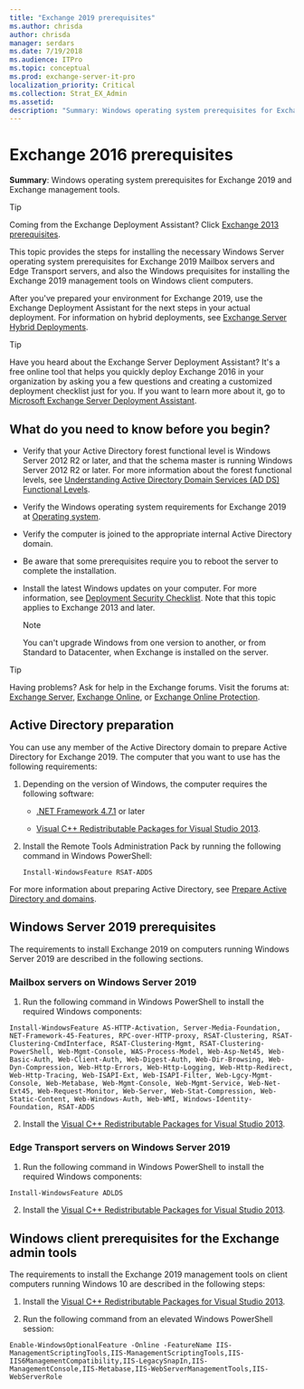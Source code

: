 ```yaml
---
title: "Exchange 2019 prerequisites"
ms.author: chrisda
author: chrisda
manager: serdars
ms.date: 7/19/2018
ms.audience: ITPro
ms.topic: conceptual
ms.prod: exchange-server-it-pro
localization_priority: Critical
ms.collection: Strat_EX_Admin
ms.assetid: 
description: "Summary: Windows operating system prerequisites for Exchange 2019 and Exchange management tools."
---
```


# Exchange 2016 prerequisites

 **Summary**: Windows operating system prerequisites for Exchange 2019 and Exchange management tools.

> [!TIP]
> Coming from the Exchange Deployment Assistant? Click [Exchange 2013 prerequisites](https://technet.microsoft.com/library/bb691354(v=exchg.150).aspx).

This topic provides the steps for installing the necessary Windows Server operating system prerequisites for Exchange 2019 Mailbox servers and Edge Transport servers, and also the Windows prequisites for installing the Exchange 2019 management tools on Windows client computers.

After you've prepared your environment for Exchange 2019, use the Exchange Deployment Assistant for the next steps in your actual deployment. For information on hybrid deployments, see [Exchange Server Hybrid Deployments](https://technet.microsoft.com/library/jj200581(v=exchg.150).aspx).

> [!TIP]
> Have you heard about the Exchange Server Deployment Assistant? It's a free online tool that helps you quickly deploy Exchange 2016 in your organization by asking you a few questions and creating a customized deployment checklist just for you. If you want to learn more about it, go to [Microsoft Exchange Server Deployment Assistant](https://go.microsoft.com/fwlink/p/?linkid=626978).

## What do you need to know before you begin?

- Verify that your Active Directory forest functional level is Windows Server 2012 R2 or later, and that the schema master is running Windows Server 2012 R2 or later. For more information about the forest functional levels, see [Understanding Active Directory Domain Services (AD DS) Functional Levels](https://go.microsoft.com/fwlink/p/?linkId=137037).

- Verify the Windows operating system requirements for Exchange 2019 at [Operating system](system-requirements.md#operating-system).

- Verify the computer is joined to the appropriate internal Active Directory domain.

- Be aware that some prerequisites require you to reboot the server to complete the installation.

- Install the latest Windows updates on your computer. For more information, see [Deployment Security Checklist](https://technet.microsoft.com/library/aa996026(v=exchg.150).aspx). Note that this topic applies to Exchange 2013 and later.

    > [!NOTE]
    > You can't upgrade Windows from one version to another, or from Standard to Datacenter, when Exchange is installed on the server.

> [!TIP]
> Having problems? Ask for help in the Exchange forums. Visit the forums at: [Exchange Server](https://go.microsoft.com/fwlink/p/?linkId=60612), [Exchange Online](https://go.microsoft.com/fwlink/p/?linkId=267542), or [Exchange Online Protection](https://go.microsoft.com/fwlink/p/?linkId=285351).


## Active Directory preparation

You can use any member of the Active Directory domain to prepare Active Directory for Exchange 2019. The computer that you want to use has the following requirements:

1. Depending on the version of Windows, the computer requires the following software:

    - [.NET Framework 4.7.1](https://go.microsoft.com/fwlink/p/?linkid=866906) or later

    - [Visual C++ Redistributable Packages for Visual Studio 2013](https://go.microsoft.com/fwlink/?linkid=2002913).

2. Install the Remote Tools Administration Pack by running the following command in Windows PowerShell:

    ```
    Install-WindowsFeature RSAT-ADDS
    ```

For more information about preparing Active Directory, see [Prepare Active Directory and domains](prepare-ad-and-domains.md).

## Windows Server 2019 prerequisites

The requirements to install Exchange 2019 on computers running Windows Server 2019 are described in the following sections.

### Mailbox servers on Windows Server 2019

1. Run the following command in Windows PowerShell to install the required Windows components:

  ```
  Install-WindowsFeature AS-HTTP-Activation, Server-Media-Foundation, NET-Framework-45-Features, RPC-over-HTTP-proxy, RSAT-Clustering, RSAT-Clustering-CmdInterface, RSAT-Clustering-Mgmt, RSAT-Clustering-PowerShell, Web-Mgmt-Console, WAS-Process-Model, Web-Asp-Net45, Web-Basic-Auth, Web-Client-Auth, Web-Digest-Auth, Web-Dir-Browsing, Web-Dyn-Compression, Web-Http-Errors, Web-Http-Logging, Web-Http-Redirect, Web-Http-Tracing, Web-ISAPI-Ext, Web-ISAPI-Filter, Web-Lgcy-Mgmt-Console, Web-Metabase, Web-Mgmt-Console, Web-Mgmt-Service, Web-Net-Ext45, Web-Request-Monitor, Web-Server, Web-Stat-Compression, Web-Static-Content, Web-Windows-Auth, Web-WMI, Windows-Identity-Foundation, RSAT-ADDS
  ```

2. Install the [Visual C++ Redistributable Packages for Visual Studio 2013](https://go.microsoft.com/fwlink/?linkid=2002913).

### Edge Transport servers on Windows Server 2019

1. Run the following command in Windows PowerShell to install the required Windows components:

  ```
  Install-WindowsFeature ADLDS
  ```

2. Install the [Visual C++ Redistributable Packages for Visual Studio 2013](https://go.microsoft.com/fwlink/?linkid=2002913).

## Windows client prerequisites for the Exchange admin tools

The requirements to install the Exchange 2019 management tools on client computers running Windows 10 are described in the following steps:

1. Install the [Visual C++ Redistributable Packages for Visual Studio 2013](https://go.microsoft.com/fwlink/?linkid=2002913).

2. Run the following command from an elevated Windows PowerShell session:

```
Enable-WindowsOptionalFeature -Online -FeatureName IIS-ManagementScriptingTools,IIS-ManagementScriptingTools,IIS-IIS6ManagementCompatibility,IIS-LegacySnapIn,IIS-ManagementConsole,IIS-Metabase,IIS-WebServerManagementTools,IIS-WebServerRole
```


